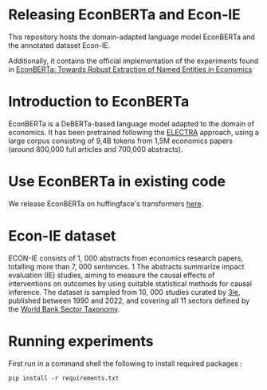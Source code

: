 # Releasing EconBERTa and Econ-IE
This repository hosts the domain-adapted language model EconBERTa and the annotated dataset Econ-IE.

Additionally, it contains the official implementation of the experiments found in [EconBERTa: Towards Robust Extraction of Named Entities in Economics](https://aclanthology.org/2023.findings-emnlp.774/)

# Introduction to EconBERTa
EconBERTa is a DeBERTa-based language model adapted to the domain of economics. It has been pretrained following the [ELECTRA](https://arxiv.org/abs/2003.10555) approach, using a large corpus consisting of 9,4B tokens from 1,5M economics papers (around 800,000 full articles and 700,000 abstracts). 

# Use EconBERTa in existing code
We release EconBERTa on huffingface's transformers [here](https://huggingface.co/worldbank/econberta).

# Econ-IE dataset
ECON-IE consists of 1, 000 abstracts from economics research papers, totalling more than 7, 000 sentences. 1 The abstracts summarize impact evaluation (IE) studies, aiming to measure the causal effects of interventions on outcomes by using suitable statistical methods for causal inference. The dataset is sampled from 10, 000 studies curated by [3ie](https://www.3ieimpact.org/), published between 1990 and 2022, and covering all 11 sectors defined by the [World Bank Sector Taxonomy](https://thedocs.worldbank.org/en/doc/538321490128452070-0290022017/New-Sector-Taxonomy-and-definitions).

# Running experiments
First run in a command shell the following to install required packages :  
```
pip install -r requirements.txt
```

